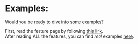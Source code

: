 # Examples:
Would you be ready to dive into some examples?

First, read the feature page by following [this link](https://github.com/msmith24-coding/Spark). <br>
After reading ALL the features, you can find *real* examples [here](https://github.com/msmith24-coding/Spark/blob/master/examples/ExampleExample.md).

